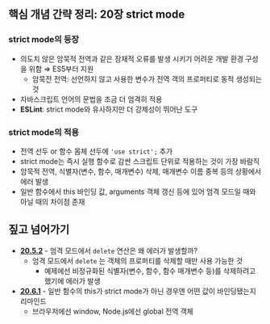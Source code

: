 ## **핵심 개념 간략 정리: 20장 strict mode**

### strict mode의 등장

- 의도치 않은 암묵적 전역과 같은 잠재적 오류를 발생 시키기 어려운 개발 환경 구성을 위함 ⇒ ES5부터 지원
  - 암묵전 전역: 선언하지 않고 사용한 변수가 전역 객의 프로퍼티로 동적 생성되는 것
- 자바스크립트 언어의 문법을 조금 더 엄격히 적용
- **ESLint**: strict mode와 유사하지만 더 강제성이 뛰어난 도구

### strict mode의 적용

- 전역 선두 or 함수 몸체 선두에 `'use strict';` 추가
- strict mode는 즉시 실행 함수로 감싼 스크립트 단위로 적용하는 것이 가장 바람직
- 암묵적 전역, 식별자(변수, 함수, 매개변수) 삭제, 매개변수 이름 중복 등의 상황에서 에러 발생
- 일반 함수에서 this 바인딩 값, arguments 객체 갱신 등에 있어 엄격 모드일 때와 아닐 때의 차이점 존재

## 짚고 넘어가기

- [**20.5.2**](https://github.com/FE-FOREVER/JS-STUDY/blob/main/20.%20strict%20mode/%EC%A1%B0%EB%AF%BC%EC%A7%80.md#2052-%EB%B3%80%EC%88%98-%ED%95%A8%EC%88%98-%EB%A7%A4%EA%B0%9C%EB%B3%80%EC%88%98%EC%9D%98-%EC%82%AD%EC%A0%9C) - 엄격 모드에서 `delete` 연산은 왜 에러가 발생할까?
  - 엄격 모드에서 `delete` 는 객체의 프로퍼티를 삭제할 때만 사용 가능한 것
    - 예제에선 비정규화된 식별자(변수, 함수, 함수 매개변수 등)를 삭제하려고 했기에 에러가 발생
- [**20.6.1**](https://github.com/FE-FOREVER/JS-STUDY/blob/main/20.%20strict%20mode/%EC%A1%B0%EB%AF%BC%EC%A7%80.md#2061-%EC%9D%BC%EB%B0%98-%ED%95%A8%EC%88%98%EC%9D%98-this) - 일반 함수의 this가 strict mode가 아닌 경우엔 어떤 값이 바인딩됐는지 리마인드
  - 브라우저에선 window, Node.js에선 global 전역 객체
